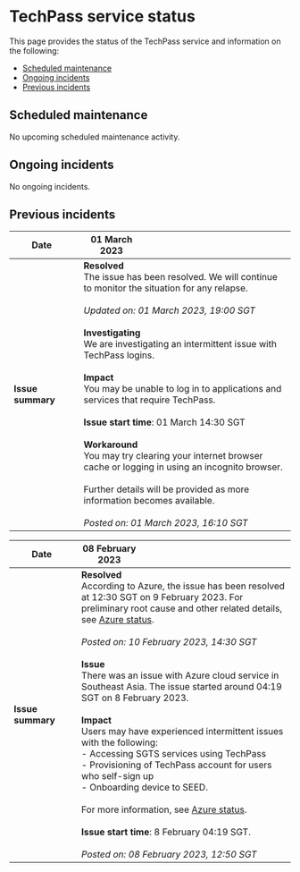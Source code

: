# TechPass service status
This page provides the status of the TechPass service and information on the following:

- [Scheduled maintenance](#scheduled-maintenance)
- [Ongoing incidents](#ongoing-incidents)
- [Previous incidents](#previous-incidents)

## Scheduled maintenance

No upcoming scheduled maintenance activity.

## Ongoing incidents

No ongoing incidents.

## Previous incidents

| <div style="width:100px">Date</div> | <div style="width:100px">01 March 2023</div> |
| ------ | ------- |
| **Issue summary** | **Resolved**<br>The issue has been resolved. We will continue to monitor the situation for any relapse.<br><br>*Updated on: 01 March 2023, 19:00 SGT*<br><br>**Investigating**<br>We are investigating an intermittent issue with TechPass logins.<br><br>**Impact**<br>You may be unable to log in to applications and services that require TechPass.<br><br>**Issue start time**: 01 March 14:30 SGT<br><br>**Workaround**<br>You may try clearing your internet browser cache or logging in using an incognito browser.<br><br>Further details will be provided as more information becomes available.<br><br>*Posted on: 01 March 2023, 16:10 SGT*|

|  <div style="width:100px">Date</div> | <div style="width:100px">08 February 2023</div> |
| ------ | ------- |
| **Issue summary** | **Resolved**<br>According to Azure, the issue has been resolved at 12:30 SGT on 9 February 2023. For preliminary root cause and other related details, see [Azure status](https://status.azure.com/en-gb/status).<br><br>*Posted on: 10 February 2023, 14:30 SGT*<br><br>**Issue**<br>There was an issue with Azure cloud service in Southeast Asia. The issue started around 04:19 SGT on 8 February 2023.<br><br>**Impact**<br>Users may have experienced intermittent issues with the following:<br>- Accessing SGTS services using TechPass<br>- Provisioning of TechPass account for users who self-sign up<br>- Onboarding device to SEED.<br><br>For more information, see [Azure status](https://status.azure.com/en-gb/status).<br><br>**Issue start time**: 8 February 04:19 SGT.<br><br>*Posted on: 08 February 2023, 12:50 SGT*  |
